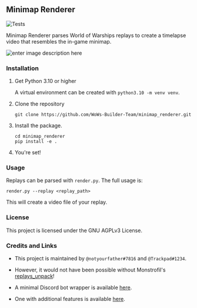 ## Minimap Renderer

![Tests](https://github.com/WoWs-Builder-Team/minimap_renderer/actions/workflows/tests.yml/badge.svg)

Minimap Renderer parses World of Warships replays to create a timelapse video that resembles the in-game minimap.

![enter image description here](images/minimap.gif)

### Installation
1. Get Python 3.10 or higher

	A virtual environment can be created with `python3.10 -m venv venv`.

2. Clone the repository
	```
	git clone https://github.com/WoWs-Builder-Team/minimap_renderer.git
	```
3. Install the package.
	```
	cd minimap_renderer
	pip install -e .
	```
4. You're set!

### Usage
Replays can be parsed with `render.py`. The full usage is:
```
render.py --replay <replay_path>
```
This will create a video file of your replay.

### License

This project is licensed under the GNU AGPLv3 License.

### Credits and Links

- This project is maintained by `@notyourfather#7816` and `@Trackpad#1234`.

- However, it would not have been possible without Monstrofil's [replays_unpack](https://github.com/Monstrofil/replays_unpack)!

- A minimal Discord bot wrapper is available [here](https://github.com/WoWs-Builder-Team/minimap_renderer_bot).

- One with additional features is available [here](https://github.com/padtrack/track).